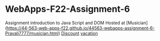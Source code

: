 # WebApps-F22-Assignment-6
Assignment introduction to Java Script and DOM
Hosted at
[Musician] (https://44-563-web-apps-f22.github.io/44563-webapps-assignment-6-Pravali7777/musician.html)
[Discount]( https://44-563-web-apps-f22.github.io/44563-webapps-assignment-6-Pravali7777/discount.html)
[vacation]( https://44-563-web-apps-f22.github.io/44563-webapps-assignment-6-Pravali7777/vacation.html)